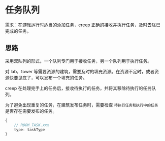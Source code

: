 # 任务队列

需求：在游戏运行时适当的添加任务，creep 正确的接收并执行任务，及时去除已完成的任务。

## 思路

采用双队列的形式，一个队列专门用于接收任务，另一个队列用于执行任务。

对 lab，tower 等需要资源的建筑，需要及时的填充资源。在资源不足时，或者资源快要见底了，可以发布一个填充的任务。

creep 在处理完手上的任务后，接收待执行的任务，并将其移除待执行的任务队列。

为了避免出现重复的任务，在建筑发布任务时，需要检查 `待执行任务和执行中的任务` 是否存在需要发布的任务。

```ts
{
    // ROOM_TASK.xxx
    type: taskType
}
```
